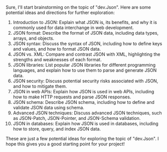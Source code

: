 Sure, I'll start brainstorming on the topic of "dev.Json". Here are some potential ideas and directions for further exploration:

1. Introduction to JSON: Explain what JSON is, its benefits, and why it is commonly used for data interchange in web development.
2. JSON format: Describe the format of JSON data, including data types, arrays, and objects.
3. JSON syntax: Discuss the syntax of JSON, including how to define keys and values, and how to format JSON data.
4. JSON vs. XML: Compare and contrast JSON with XML, highlighting the strengths and weaknesses of each format.
5. JSON libraries: List popular JSON libraries for different programming languages, and explain how to use them to parse and generate JSON data.
6. JSON security: Discuss potential security risks associated with JSON, and how to mitigate them.
7. JSON in web APIs: Explain how JSON is used in web APIs, including how to make HTTP requests and parse JSON responses.
8. JSON schema: Describe JSON schema, including how to define and validate JSON data using schema.
9. Advanced JSON techniques: Discuss advanced JSON techniques, such as JSON-Patch, JSON-Pointer, and JSON-Schema validation.
10. JSON in databases: Explain how JSON is used in databases, including how to store, query, and index JSON data.

These are just a few potential ideas for exploring the topic of "dev.Json". I hope this gives you a good starting point for your project!